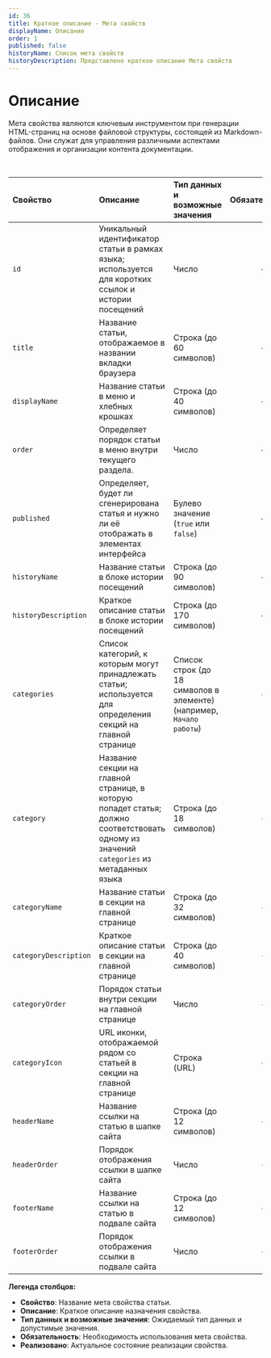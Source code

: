 ```yaml
---
id: 36
title: Краткое описание - Мета свойств
displayName: Описание
order: 1
published: false
historyName: Список мета свойств
historyDescription: Представлено краткое описание Мета свойств
---
```


# Описание

Мета свойства являются ключевым инструментом при генерации HTML-страниц на основе файловой структуры, состоящей из Markdown-файлов.
Они служат для управления различными аспектами отображения и организации контента документации.

<br/>

| Свойство              | Описание                                                                                                                                  | Тип данных и возможные значения                                       | Обязательность | Реализовано |
|:----------------------|:------------------------------------------------------------------------------------------------------------------------------------------|:----------------------------------------------------------------------|:--------------:|:-----------:|
| `id`                  | Уникальный идентификатор статьи в рамках языка; используется для коротких ссылок и истории посещений                                      | Число                                                                 |       +        |      -      |
| `title`               | Название статьи, отображаемое в названии вкладки браузера                                                                                 | Строка (до 60 символов)                                               |       +        |      +      |
| `displayName`         | Название статьи в меню и хлебных крошках                                                                                                  | Строка (до 40 символов)                                               |       +        |      +      |
| `order`               | Определяет порядок статьи в меню внутри текущего раздела.                                                                                 | Число                                                                 |       +        |      +      |
| `published`           | Определяет, будет ли сгенерирована статья и нужно ли её отображать в элементах интерфейса                                                 | Булево значение (`true` или `false`)                                  |       +        |      +      |
| `historyName`         | Название статьи в блоке истории посещений                                                                                                 | Строка (до 90 символов)                                               |       +        |      -      |
| `historyDescription`  | Краткое описание статьи в блоке истории посещений                                                                                         | Строка (до 170 символов)                                              |       +        |      -      |
| `categories`          | Список категорий, к которым могут принадлежать статьи; используется для определения секций на главной странице                            | Список строк (до 18 символов в элементе)  (например, `Начало работы`) |       -        |      -      |
| `category`            | Название секции на главной странице, в которую попадет статья; должно соответствовать одному из значений `categories` из метаданных языка | Строка (до 18 символов)                                               |       -        |      -      |
| `categoryName`        | Название статьи в секции на главной странице                                                                                              | Строка (до 32 символов)                                               |       -        |      -      |
| `categoryDescription` | Краткое описание статьи в секции на главной странице                                                                                      | Строка (до 40 символов)                                               |       -        |      -      |
| `categoryOrder`       | Порядок статьи внутри секции на главной странице                                                                                          | Число                                                                 |       -        |      -      |
| `categoryIcon`        | URL иконки, отображаемой рядом со статьей в секции на главной странице                                                                    | Строка (URL)                                                          |       -        |      -      |
| `headerName`          | Название ссылки на статью в шапке сайта                                                                                                   | Строка (до 12 символов)                                               |       -        |      -      |
| `headerOrder`         | Порядок отображения ссылки в шапке сайта                                                                                                  | Число                                                                 |       -        |      -      |
| `footerName`          | Название ссылки на статью в подвале сайта                                                                                                 | Строка (до 12 символов)                                               |       -        |      -      |
| `footerOrder`         | Порядок отображения ссылки в подвале сайта                                                                                                | Число                                                                 |       -        |      -      |


**Легенда столбцов:**

- **Свойство**: Название мета свойства статьи.
- **Описание**: Краткое описание назначения свойства.
- **Тип данных и возможные значения**: Ожидаемый тип данных и допустимые значения.
- **Обязательность**: Необходимость использования мета свойства.
- **Реализовано**: Актуальное состояние реализации свойства.
